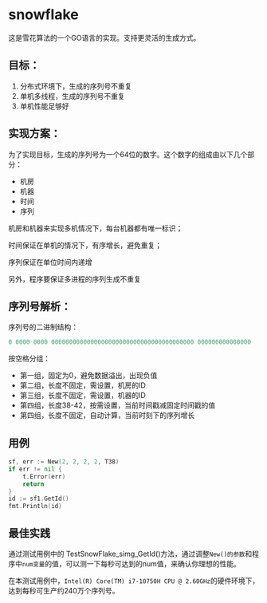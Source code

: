 # snowflake
这是雪花算法的一个GO语言的实现。支持更灵活的生成方式。

## 目标：
1. 分布式环境下，生成的序列号不重复
2. 单机多线程，生成的序列号不重复
3. 单机性能足够好

## 实现方案：
为了实现目标，生成的序列号为一个64位的数字。这个数字的组成由以下几个部分：
* 机房
* 机器
* 时间
* 序列

机房和机器来实现多机情况下，每台机器都有唯一标识；

时间保证在单机的情况下，有序增长，避免重复；

序列保证在单位时间内递增

另外，程序要保证多进程的序列生成不重复
## 序列号解析：
序列号的二进制结构：
```go
0 0000 0000 0000000000000000000000000000000000000000 000000000000000
```
按空格分组：
* 第一组，固定为0，避免数据溢出，出现负值
* 第二组，长度不固定，需设置，机房的ID
* 第三组，长度不固定，需设置，机器的ID
* 第四组，长度38-42，按需设置，当前时间戳减固定时间戳的值
* 第四组，长度不固定，自动计算，当前时刻下的序列增长

## 用例
```go
sf, err := New(2, 2, 2, 2, T38)
if err != nil {
    t.Error(err)
    return
}
id := sf1.GetId()
fmt.Println(id)
```

## 最佳实践
通过测试用例中的 TestSnowFlake_simg_GetId()方法，通过调整`New()的参数`和程序中`num变量`的值，可以测一下每秒可达到的num值，来确认你理想的性能。

在本测试用例中，`Intel(R) Core(TM) i7-10750H CPU @ 2.60GHz`的硬件环境下，达到每秒可生产约240万个序列号。





